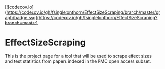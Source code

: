 [![codecov.io](https://codecov.io/gh/fsingletonthorn/EffectSizeScraping/branch/master/graph/badge.svg](https://codecov.io/gh/fsingletonthorn/EffectSizeScraping?branch=master)

# EffectSizeScraping
This is the project page for a tool that will be used to scrape effect sizes and test statistics from papers indexed in the PMC open access subset. 
